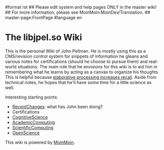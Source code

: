\#format rst \#\# Please edit system and help pages ONLY in the master wiki! \#\# For more information, please see MoinMoin:MoinDev/Translation. \#\# master-page:FrontPage \#language en

The libjpel.so Wiki
===================

This is the personal Wiki of John Pellman. He is mostly using this as a CMS/revision control system for snippets of information he gleans and various notes for certifications (should he choose to pursue them) and real-world situations. The main role that he envisions for this wiki is to aid him in remembering what he learns by acting as a canvas to organize his thoughts. This is helpful because [elaborative processing increases recall](../Memory). Aside from technical notes, he hopes that he'll have some time for a little science as well.

Interesting starting points:

-   [RecentChanges](../RecentChanges): what has John been doing?
-   Certifications
-   [CognitiveScience](../CognitiveScience)
-   [AcademicComputing](../AcademicComputing)
-   [ScientificComputing](../ScientificComputing)
-   [OpenScience](../OpenScience)

This wiki is powered by [MoinMoin](http://moinmo.in/).
